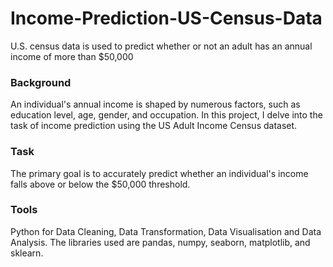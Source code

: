 # Income-Prediction-US-Census-Data
U.S. census data is used to predict whether or not an adult has an annual income of more than $50,000

### Background
An individual's annual income is shaped by numerous factors, such as education level, age, gender, and occupation. In this project, I delve into the task of income prediction using the US Adult Income Census dataset. 

### Task
The primary goal is to accurately predict whether an individual's income falls above or below the $50,000 threshold.

### Tools

Python for Data Cleaning, Data Transformation, Data Visualisation and Data Analysis. The libraries used are pandas, numpy, seaborn, matplotlib, and sklearn.

